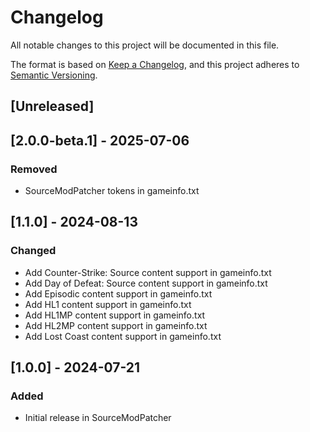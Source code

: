 # Changelog

All notable changes to this project will be documented in this file.

The format is based on [Keep a Changelog](https://keepachangelog.com/en/1.1.0/),
and this project adheres to [Semantic Versioning](https://semver.org/spec/v2.0.0.html).

## [Unreleased]

## [2.0.0-beta.1] - 2025-07-06

### Removed

- SourceModPatcher tokens in gameinfo.txt

## [1.1.0] - 2024-08-13

### Changed

- Add Counter-Strike: Source content support in gameinfo.txt
- Add Day of Defeat: Source content support in gameinfo.txt
- Add Episodic content support in gameinfo.txt
- Add HL1 content support in gameinfo.txt
- Add HL1MP content support in gameinfo.txt
- Add HL2MP content support in gameinfo.txt
- Add Lost Coast content support in gameinfo.txt

## [1.0.0] - 2024-07-21

### Added

- Initial release in SourceModPatcher
